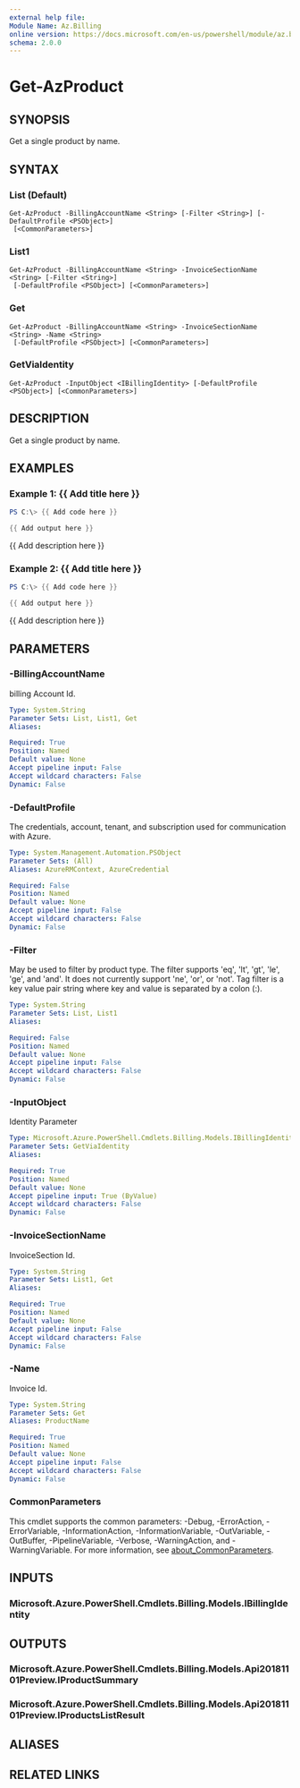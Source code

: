 ```yaml
---
external help file:
Module Name: Az.Billing
online version: https://docs.microsoft.com/en-us/powershell/module/az.billing/get-azproduct
schema: 2.0.0
---
```


# Get-AzProduct

## SYNOPSIS
Get a single product by name.

## SYNTAX

### List (Default)
```
Get-AzProduct -BillingAccountName <String> [-Filter <String>] [-DefaultProfile <PSObject>]
 [<CommonParameters>]
```

### List1
```
Get-AzProduct -BillingAccountName <String> -InvoiceSectionName <String> [-Filter <String>]
 [-DefaultProfile <PSObject>] [<CommonParameters>]
```

### Get
```
Get-AzProduct -BillingAccountName <String> -InvoiceSectionName <String> -Name <String>
 [-DefaultProfile <PSObject>] [<CommonParameters>]
```

### GetViaIdentity
```
Get-AzProduct -InputObject <IBillingIdentity> [-DefaultProfile <PSObject>] [<CommonParameters>]
```

## DESCRIPTION
Get a single product by name.

## EXAMPLES

### Example 1: {{ Add title here }}
```powershell
PS C:\> {{ Add code here }}

{{ Add output here }}
```

{{ Add description here }}

### Example 2: {{ Add title here }}
```powershell
PS C:\> {{ Add code here }}

{{ Add output here }}
```

{{ Add description here }}

## PARAMETERS

### -BillingAccountName
billing Account Id.

```yaml
Type: System.String
Parameter Sets: List, List1, Get
Aliases:

Required: True
Position: Named
Default value: None
Accept pipeline input: False
Accept wildcard characters: False
Dynamic: False
```

### -DefaultProfile
The credentials, account, tenant, and subscription used for communication with Azure.

```yaml
Type: System.Management.Automation.PSObject
Parameter Sets: (All)
Aliases: AzureRMContext, AzureCredential

Required: False
Position: Named
Default value: None
Accept pipeline input: False
Accept wildcard characters: False
Dynamic: False
```

### -Filter
May be used to filter by product type.
The filter supports 'eq', 'lt', 'gt', 'le', 'ge', and 'and'.
It does not currently support 'ne', 'or', or 'not'.
Tag filter is a key value pair string where key and value is separated by a colon (:).

```yaml
Type: System.String
Parameter Sets: List, List1
Aliases:

Required: False
Position: Named
Default value: None
Accept pipeline input: False
Accept wildcard characters: False
Dynamic: False
```

### -InputObject
Identity Parameter

```yaml
Type: Microsoft.Azure.PowerShell.Cmdlets.Billing.Models.IBillingIdentity
Parameter Sets: GetViaIdentity
Aliases:

Required: True
Position: Named
Default value: None
Accept pipeline input: True (ByValue)
Accept wildcard characters: False
Dynamic: False
```

### -InvoiceSectionName
InvoiceSection Id.

```yaml
Type: System.String
Parameter Sets: List1, Get
Aliases:

Required: True
Position: Named
Default value: None
Accept pipeline input: False
Accept wildcard characters: False
Dynamic: False
```

### -Name
Invoice Id.

```yaml
Type: System.String
Parameter Sets: Get
Aliases: ProductName

Required: True
Position: Named
Default value: None
Accept pipeline input: False
Accept wildcard characters: False
Dynamic: False
```

### CommonParameters
This cmdlet supports the common parameters: -Debug, -ErrorAction, -ErrorVariable, -InformationAction, -InformationVariable, -OutVariable, -OutBuffer, -PipelineVariable, -Verbose, -WarningAction, and -WarningVariable. For more information, see [about_CommonParameters](http://go.microsoft.com/fwlink/?LinkID=113216).

## INPUTS

### Microsoft.Azure.PowerShell.Cmdlets.Billing.Models.IBillingIdentity

## OUTPUTS

### Microsoft.Azure.PowerShell.Cmdlets.Billing.Models.Api20181101Preview.IProductSummary

### Microsoft.Azure.PowerShell.Cmdlets.Billing.Models.Api20181101Preview.IProductsListResult

## ALIASES

## RELATED LINKS

